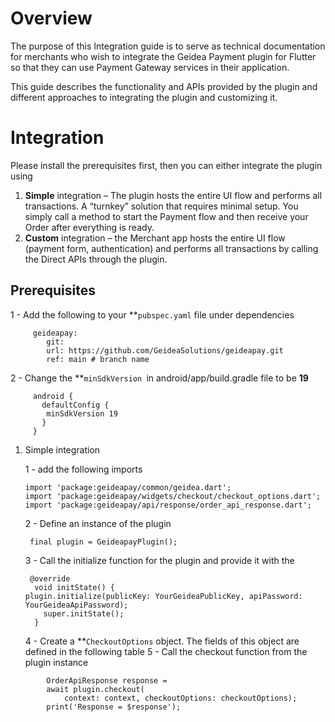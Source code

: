 # Overview

The purpose of this Integration guide is to serve as technical documentation for merchants who wish to integrate the Geidea Payment plugin for Flutter so that they can use Payment Gateway services in their application.

This guide describes the functionality and APIs provided by the plugin and different approaches to integrating the plugin and customizing it.


# Integration

Please install the prerequisites first, then you can either integrate the plugin using

1. **Simple** integration – 	The plugin hosts the entire UI flow and performs all transactions. A “turnkey” solution that requires minimal setup. You simply call a method to start the Payment flow and then receive your Order after everything is ready.
2. **Custom** integration – the Merchant app hosts the entire UI flow (payment form, authentication) and performs all transactions by calling the Direct APIs through the plugin.


## Prerequisites

1 - Add the following to your **<code>pubspec.yaml</code></strong> file under dependencies


```
     geideapay:
    	git:
      	url: https://github.com/GeideaSolutions/geideapay.git
      	ref: main # branch name
```


2 - Change the **<code>minSdkVersion </code></strong>in  android/app/build.gradle file to be <strong>19</strong>


```
     android {
       defaultConfig {
     	minSdkVersion 19
       }
     }

```



1. Simple integration

   1 - add the following imports


    ```
    import 'package:geideapay/common/geidea.dart';
    import 'package:geideapay/widgets/checkout/checkout_options.dart';
    import 'package:geideapay/api/response/order_api_response.dart';
    ```



    2 - Define an instance of the plugin


    ```
     final plugin = GeideapayPlugin();
    ```



    3 - Call the initialize function for the plugin and provide it with the 


    ```
     @override
      void initState() {
    plugin.initialize(publicKey: YourGeideaPublicKey, apiPassword: YourGeideaApiPassword);
    	super.initState();
      }
    ```



    4 - Create a **<code>CheckoutOptions</code></strong> object. The fields of this object are defined in the following table
    5 - Call the checkout function from the plugin instance


```
       	OrderApiResponse response =
      	await plugin.checkout(
          	context: context, checkoutOptions: checkoutOptions);
      	print('Response = $response');
```
